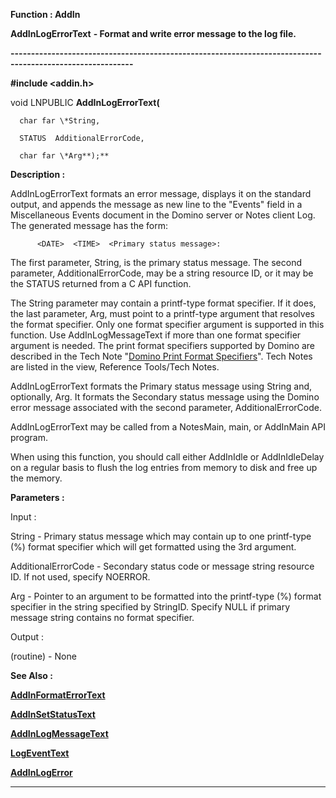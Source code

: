 




<!--
 /\* Font Definitions \*/
 @font-face
 {font-family:"Tms Rmn";
 panose-1:2 2 6 3 4 5 5 2 3 4;}
@font-face
 {font-family:Helv;
 panose-1:2 11 6 4 2 2 2 3 2 4;}
@font-face
 {font-family:"Cambria Math";
 panose-1:2 4 5 3 5 4 6 3 2 4;}
 /\* Style Definitions \*/
 p.MsoNormal, li.MsoNormal, div.MsoNormal
 {margin-top:0cm;
 margin-right:0cm;
 margin-bottom:8.0pt;
 margin-left:0cm;
 line-height:107%;
 font-size:11.0pt;
 font-family:"Calibri",sans-serif;}
.MsoChpDefault
 {font-size:11.0pt;}
.MsoPapDefault
 {margin-bottom:8.0pt;
 line-height:107%;}
 /\* Page Definitions \*/
 @page WordSection1
 {size:612.0pt 792.0pt;
 margin:72.0pt 72.0pt 72.0pt 72.0pt;}
div.WordSection1
 {page:WordSection1;}
-->




 


**Function : AddIn**



**AddInLogErrorText** **- Format
and write error message to the log file.**


**----------------------------------------------------------------------------------------------------------**



**#include <addin.h>**



void
LNPUBLIC **AddInLogErrorText(**  

      char far \*String,  

      STATUS  AdditionalErrorCode,  

      char far \*Arg**);**



**Description :**



AddInLogErrorText
formats an error message, displays it on the standard output, and appends the
message as new line to the "Events" field in a Miscellaneous Events
document in the Domino server or Notes client Log.  The generated message has
the form:  

   

          <DATE>  <TIME>  <Primary status message>:
<Secondary status message>  

  

The first parameter, String, is the primary status message. The second
parameter, AdditionalErrorCode, may be a string resource ID, or it may be the
STATUS returned from a C API function.  

  

The String parameter may contain a printf-type format specifier. If it does,
the last parameter, Arg, must point to a printf-type argument that resolves the
format specifier.  Only one format specifier argument is supported in this
function.  Use AddInLogMessageText if more than one format specifier argument
is needed.  The print format specifiers supported by Domino are described in
the Tech Note "[Domino Print Format Specifiers](notes:///8525872100478C66/61FD4E9848264AD28525620B006BA8BD/05621CA718E5605485255F1A006843EF)".  Tech
Notes are listed in the view, Reference Tools/Tech Notes.  

  

AddInLogErrorText formats the Primary status message using String and,
optionally, Arg.  It formats the Secondary status message using the Domino
error message associated with the second parameter, AdditionalErrorCode.  

  

AddInLogErrorText may be called from a NotesMain, main, or AddInMain API
program. 


 


When using
this function, you should call either AddInIdle or AddInIdleDelay on a regular
basis to flush the log entries from memory to disk and free up the memory.


 


**Parameters :**



Input :  

String  -  Primary status message which may contain up to one printf-type (%)
format specifier which will get formatted using the 3rd argument.  

  

AdditionalErrorCode  -  Secondary status code or message string resource ID. 
If not used, specify NOERROR.  

  

Arg  -  Pointer to an argument to be formatted into the  printf-type (%) format
specifier in the string specified by StringID. Specify NULL if primary message
string contains no format specifier.  

  




Output :  

(routine)  -  None  

  

  




 **See Also :**


**[AddInFormatErrorText](AddInFormatErrorText.md)**


**[AddInSetStatusText](AddInSetStatusText.md)**


**[AddInLogMessageText](AddInLogMessageText.md)**


**[LogEventText](LogEventText.md)**


**[AddInLogError](AddInLogError.md)**



----------------------------------------------------------------------------------------------------------


 





